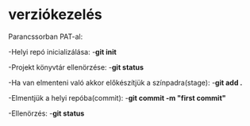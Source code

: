 # verziókezelés

Parancssorban PAT-al:

-Helyi repó inicializálása:
    -**git init**

-Projekt könyvtár ellenörzése:
    -**git status**

-Ha van elmenteni való akkor előkészítjük a színpadra(stage):
    -**git add .**

-Elmentjük a helyi repóba(commit):
    -**git commit -m "first commit"**

-Ellenörzés:
    -**git status**


